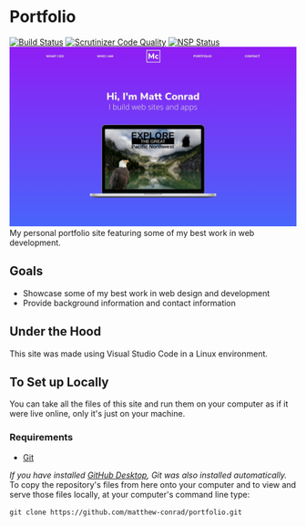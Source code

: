# Portfolio
[![Build Status](https://travis-ci.org/matthew-conrad/portfolio.svg?branch=master)](https://travis-ci.org/matthew-conrad/portfolio) [![Scrutinizer Code Quality](https://scrutinizer-ci.com/g/matthew-conrad/portfolio/badges/quality-score.png?b=master)](https://scrutinizer-ci.com/g/matthew-conrad/portfolio/?branch=master) [![NSP Status](https://nodesecurity.io/orgs/matthew-conrad/projects/7d5ee241-a31d-4cb6-8025-b29794046e5d/badge)](https://nodesecurity.io/orgs/matthew-conrad/projects/7d5ee241-a31d-4cb6-8025-b29794046e5d)
![screenshot](images/screenshot.jpg)
My personal portfolio site featuring some of my best work in web development.
## Goals
- Showcase some of my best work in web design and development
- Provide background information and contact information
## Under the Hood
This site was made using Visual Studio Code in a Linux environment.
## To Set up Locally
You can take all the files of this site and run them on your computer as if it were live online, only it's just on your machine.
### Requirements
* [Git](http://git-scm.com/)

_If you have installed [GitHub Desktop](https://desktop.github.com), Git was also installed automatically._
To copy the repository's files from here onto your computer and to view and serve those files locally, at your computer's command line type:

```
git clone https://github.com/matthew-conrad/portfolio.git
```
